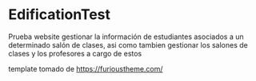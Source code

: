 # EdificationTest
Prueba
website  gestionar la información de estudiantes asociados a un determinado salón de clases, asi como tambien gestionar los salones de clases y los profesores a cargo de estos

template tomado de https://furioustheme.com/
